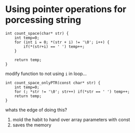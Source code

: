 # Using pointer operations for porcessing string   
```
int count_space(char* str) {
	int temp=0;
	for (int i = 0; *(str + i) != '\0'; i++) {
		if(*(str+i) == ' ') temp++;
	}

	return temp;
}
```   
modify function to not using `i` in loop...   
   
```
int count_space_onlyPTR(const char* str) {
	int temp=0;
	for (; *str != '\0'; str++) if(*str == ' ') temp++;
	return temp;
}
```   
   
whats the edge of doing this?    
1. mold the habit to hand over array parameters with const   
2. saves the memory
